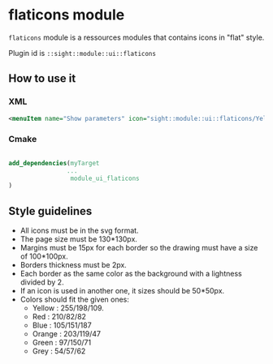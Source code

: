 # flaticons module

`flaticons` module is a ressources modules that contains icons in "flat" style.

Plugin id is `::sight::module::ui::flaticons`

## How to use it

### XML

```xml
<menuItem name="Show parameters" icon="sight::module::ui::flaticons/YellowLeftChevron.svg" />
```

### Cmake

```cmake

add_dependencies(myTarget 
                ...
                 module_ui_flaticons
)

```

## Style guidelines

- All icons must be in the svg format.
- The page size must be 130*130px.
- Margins must be 15px for each border so the drawing must have a size of 100*100px.
- Borders thickness must be 2px.
- Each border as the same color as the background with a lightness divided by 2.
- If an icon is used in another one, it sizes should be 50*50px.
- Colors should fit the given ones:
    - Yellow : 255/198/109.
    - Red : 210/82/82
    - Blue : 105/151/187
    - Orange : 203/119/47
    - Green : 97/150/71
    - Grey : 54/57/62
